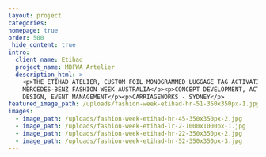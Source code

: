 ```yaml
---
layout: project
categories:
homepage: true
order: 500
_hide_content: true
intro:
  client_name: Etihad
  project_name: MBFWA Artelier
  description_html: >-
    <p>THE ETIHAD ATELIER, CUSTOM FOIL MONOGRAMMED LUGGAGE TAG ACTIVATION AT
    MERCEDES-BENZ FASHION WEEK AUSTRALIA</p><p>CONCEPT DEVELOPMENT, ACTIVATION
    DESIGN, EVENT MANAGEMENT</p><p>CARRIAGEWORKS - SYDNEY</p>
featured_image_path: /uploads/fashion-week-etihad-hr-51-350x350px-1.jpg
images:
  - image_path: /uploads/fashion-week-etihad-hr-45-350x350px-2.jpg
  - image_path: /uploads/fashion-week-etihad-lr-2-1000x1000px-1.jpg
  - image_path: /uploads/fashion-week-etihad-hr-22-350x350px-2.jpg
  - image_path: /uploads/fashion-week-etihad-hr-52-350x350px-3.jpg
---
```

